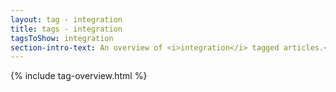 ```yaml
---
layout: tag - integration
title: tags - integration
tagsToShow: integration
section-intro-text: An overview of <i>integration</i> tagged articles.</a>.
---
```


{% include tag-overview.html %}
